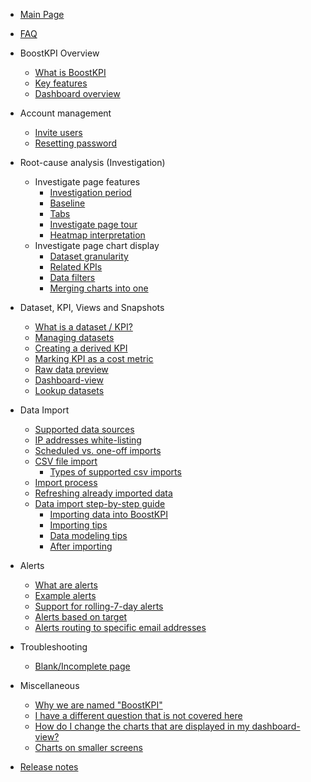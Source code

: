 - [Main Page](/)
- [FAQ](/README.md#faq)

- BoostKPI Overview
  - [What is BoostKPI](/overview/index.md#what-is-boostkpi)
  - [Key features](/overview/index.md#key-features)
  - [Dashboard overview](/overview/index.md#dashboard-overview-video)

- Account management
  - [Invite users](/account-management/index.md#invite-users)
  - [Resetting password](/account-management/index.md#resetting-password)

- Root-cause analysis (Investigation)
  - Investigate page features
    - [Investigation period](/rootcause/investigation-features/index.md#investigation-period)
    - [Baseline](/rootcause/investigation-features/index.md#baseline)
    - [Tabs](/rootcause/investigation-features/index.md#tabs)
    - [Investigate page tour](/rootcause/investigation-features/index.md#investigate-page-tour)
    - [Heatmap interpretation](/rootcause/investigation-features/index.md#heatmap-interpretation)
  - Investigate page chart display
    - [Dataset granularity](/rootcause/chart-investigation/index.md#dataset-granularity)
    - [Related KPIs](/rootcause/chart-investigation/index.md#related-kpis)
    - [Data filters](/rootcause/chart-investigation/index.md#data-filters)
    - [Merging charts into one](/rootcause/chart-investigation/index.md#merging-charts-into-one)

- Dataset, KPI, Views and Snapshots
  - [What is a dataset / KPI?](/basics/index.md#what-is-a-dataset--kpi)
  - [Managing datasets](/basics/index.md#managing-datasets)
  - [Creating a derived KPI](/basics/index.md#creating-a-derived-kpi)
  - [Marking KPI as a cost metric](/basics/index.md#marking-kpi-as-a-cost-metric)
  - [Raw data preview](/basics/index.md#raw-data-preview)
  - [Dashboard-view](/basics/index.md#dashboard-view)
  - [Lookup datasets](/basics/index.md#lookup-datasets)

- Data Import
  - [Supported data sources](/data-import/index.md#supported-data-sources)
  - [IP addresses white-listing](/data-import/index.md#ip-address-white-listing)
  - [Scheduled vs. one-off imports](/data-import/index.md#scheduled-vs-one-off-imports)
  - [CSV file import](/data-import/index.md#csv-file-import)
    - [Types of supported csv imports](/data-import/index.md#types-of-supported-csv-imports)
  - [Import process](/data-import/index.md#import-process)
  - [Refreshing already imported data](/data-import/index.md#refreshing-already-imported-data--scheduled-)
  - [Data import step-by-step guide](/data-import/guide/index.md)
    - [Importing data into BoostKPI](/data-import/guide/index.md#importing-data-into-boostkpi)
    - [Importing tips](/data-import/guide/index.md#importing-tips)
    - [Data modeling tips](/data-import/guide/index.md#data-modeling-tips)
    - [After importing](/data-import/guide/index.md#after-importing)

- Alerts
  - [What are alerts](/alerts/index.md#what-are-alerts)
  - [Example alerts](/alerts/index.md#example-alerts)
  - [Support for rolling-7-day alerts](/alerts/index.md#support-for-rolling-7-day-alerts)
  - [Alerts based on target](/alerts/index.md#alerts-based-on-target)
  - [Alerts routing to specific email addresses](/alerts/index.md#alerts-routing-to-specific-email-address)

- Troubleshooting
  - [Blank/Incomplete page](/troubleshooting/index.md#blank-page) 

- Miscellaneous
  - [Why we are named "BoostKPI"](/miscellaneous/index.md#why-are-we-named--boostkpi-)
  - [I have a different question that is not covered here](/miscellaneous/index.md#i-have-a-different-question-that-is-not-covered-here)
  - [How do I change the charts that are displayed in my dashboard-view?](/miscellaneous/index.md#how-do-i-change-the-charts-that-are-displayed-in-my-dashboard-view)
  - [Charts on smaller screens](/miscellaneous/index.md#charts-on-smaller-screens)

- [Release notes](/release-notes/index.md) 